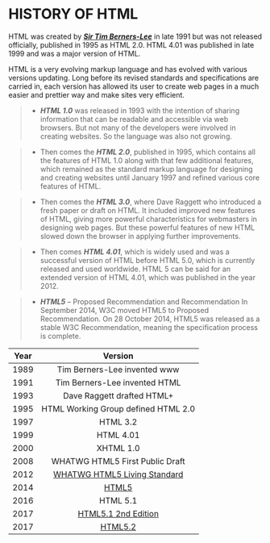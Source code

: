 # HISTORY OF HTML

HTML was created by [***Sir Tim Berners-Lee***](https://en.wikipedia.org/wiki/Tim_Berners-Lee) in late 1991 but was not released officially, published in 1995 as HTML 2.0. HTML 4.01 was published in late 1999 and was a major version of HTML.


HTML is a very evolving markup language and has evolved with various versions updating. Long before its revised standards and specifications are carried in, each version has allowed its user to create web pages in a much easier and prettier way and make sites very efficient.

> - ***HTML 1.0*** was released in 1993 with the intention of sharing information that can be readable and accessible via web browsers. But not many of the developers were involved in creating websites. So the language was also not growing.

> - Then comes the ***HTML 2.0***, published in 1995, which contains all the features of HTML 1.0 along with that few additional features, which remained as the standard markup language for designing and creating websites until January 1997 and refined various core features of HTML.

> - Then comes the ***HTML 3.0***, where Dave Raggett who introduced a fresh paper or draft on HTML. It included improved new features of HTML, giving more powerful characteristics for webmasters in designing web pages. But these powerful features of new HTML slowed down the browser in applying further improvements.

> - Then comes ***HTML 4.01***, which is widely used and was a successful version of HTML before HTML 5.0, which is currently released and used worldwide. HTML 5 can be said for an extended version of HTML 4.01, which was published in the year 2012.

> - ***HTML5*** – Proposed Recommendation and Recommendation
In September 2014, W3C moved HTML5 to Proposed Recommendation.
On 28 October 2014, HTML5 was released as a stable W3C Recommendation, meaning the specification process is complete.

 
|Year | Version |
| --- | :-----------: |
| 1989 | Tim Berners-Lee invented www |
| 1991 | Tim Berners-Lee invented HTML |
| 1993 | Dave Raggett drafted HTML+ |
| 1995 | HTML Working Group defined HTML 2.0 |
| 1997 |HTML 3.2 |
| 1999 | HTML 4.01 |
| 2000 |  XHTML 1.0 |
| 2008 | WHATWG HTML5 First Public Draft |
| 2012 | [WHATWG HTML5 Living Standard](https://html.spec.whatwg.org/multipage/) |
| 2014 | [HTML5](https://html.spec.whatwg.org/) |
| 2016 | HTML 5.1 |
| 2017 |  [HTML5.1 2nd Edition](https://www.w3.org/TR/html51/)|
| 2017 | [ HTML5.2](https://www.w3.org/TR/html52/) |


<br>
